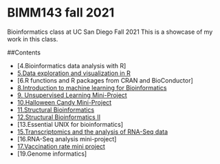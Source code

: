 # BIMM143 fall 2021
Bioinformatics class at UC San Diego Fall 2021
This is a showcase of my work in this class. 

##Contents
- [4.Bioinformatics data analysis with R]
- [5.Data exploration and visualization in R](https://github.com/evelyn-michell/Bimm143/blob/main/Class%205/Class%205.R)
- [6.R functions and R packages from CRAN and BioConductor]
- [8.Introduction to machine learning for Bioinformatics](https://github.com/evelyn-michell/Bimm143/blob/main/Class%2008/Class%2008.Rmd)
- [9. Unsupervised Learning Mini-Project](https://github.com/evelyn-michell/Bimm143/blob/main/Class%209%20Mini%20Project/Class%209.Rmd)
- [10.Halloween Candy Mini-Project](https://github.com/evelyn-michell/Bimm143/blob/main/Class%2010:%20Halloween%20Candy/Halloween%20Candy.Rmd)
- [11.Structural Bioinformatics](https://github.com/evelyn-michell/Bimm143/blob/main/Class%2011/Class%2011.Rmd)
- [12.Structural Bioinformatics II](https://github.com/evelyn-michell/Bimm143/blob/main/Class%2011/Class12.Rmd)
- [13.Essential UNIX for bioinformatics]
- [15.Transcriptomics and the analysis of RNA-Seq data](https://github.com/evelyn-michell/Bimm143/blob/main/Class15/Class15.Rmd)
- [16.RNA-Seq analysis mini-project]
- [17.Vaccination rate mini project](https://github.com/evelyn-michell/Bimm143/blob/main/Class17/Class17.Rmd)
- [19.Genome informatics]




